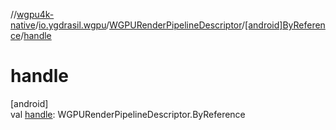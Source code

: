 //[wgpu4k-native](../../../../index.md)/[io.ygdrasil.wgpu](../../index.md)/[WGPURenderPipelineDescriptor](../index.md)/[[android]ByReference](index.md)/[handle](handle.md)

# handle

[android]\
val [handle](handle.md): WGPURenderPipelineDescriptor.ByReference